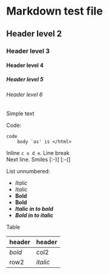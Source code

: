 # Markdown test file
## Header level 2
### Header level 3
#### Header level 4
##### Header level 5
###### Header level 6

Simple text

Code:
```
code
    body `as' is </html>
```

Inline `c o d e`. Line break  
Next line. 
Smiles [:-)] [:-(] 

List unnumbered:
- _Italic_
- *Italic*
- __Bold__
- **Bold**
- **_Italic in to bold_**
- _**Bold in to italic**_

Table

|header| header|
|------|-------|
|*bold*|   col2|
|row2  | _italic_ |

